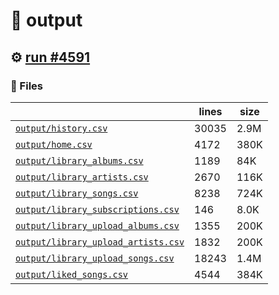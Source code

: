 # 📝  output 

## ⚙️ [run #4591](https://github.com/jwenerd/ytm-dl/actions/runs/15989592705)

### 📁 Files

|                                                                         |lines|size|
|-------------------------------------------------------------------------|-----|----|
|[`output/history.csv` ](output/history.csv)                              |30035|2.9M|
|[`output/home.csv` ](output/home.csv)                                    |4172 |380K|
|[`output/library_albums.csv` ](output/library_albums.csv)                |1189 |84K |
|[`output/library_artists.csv` ](output/library_artists.csv)              |2670 |116K|
|[`output/library_songs.csv` ](output/library_songs.csv)                  |8238 |724K|
|[`output/library_subscriptions.csv` ](output/library_subscriptions.csv)  |146  |8.0K|
|[`output/library_upload_albums.csv` ](output/library_upload_albums.csv)  |1355 |200K|
|[`output/library_upload_artists.csv` ](output/library_upload_artists.csv)|1832 |200K|
|[`output/library_upload_songs.csv` ](output/library_upload_songs.csv)    |18243|1.4M|
|[`output/liked_songs.csv` ](output/liked_songs.csv)                      |4544 |384K|